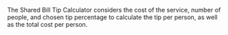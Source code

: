 The Shared Bill Tip Calculator considers the cost of the service, number of people, and chosen tip percentage to calculate the tip per person, as well as the total cost per person.
